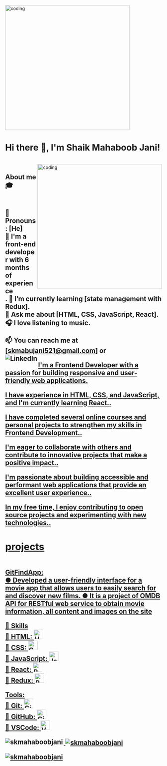 

<img align="center" alt="coding" width="400" src="https://thumbs.dreamstime.com/b/learning-never-ends-text-stamp-concept-background-270774944.jpg"/>
<h1>Hi there 👋, I'm Shaik Mahaboob Jani!</h1><br/>

<img align="right" alt="coding" width="400" src="https://img.freepik.com/premium-vector/man-working-with-laptop-flat-design-style_180868-1756.jpg?w=740"/>
<h2>About me 🎓<h2><br/>
🌟 Pronouns: [He]<br/>
🎨 I'm a front-end developer with 6 months of experience<br/>.
🌱 I’m currently learning [state management with Redux].<br/>
💬 Ask me about [HTML, CSS, JavaScript, React].<br/>
🎧 I love listening to  music.<br/>

📫 You can reach me at [skmabujani521@gmail.com] or <br/>
             <a href="https://www.linkedin.com/in/mahaboobjani/"><img align="left" alt="LinkedIn" src="https://img.shields.io/badge/linkedin-%230077B5.svg?                          style=for-the-badge&logo=linkedin&logoColor=white"/> 
           
I'm a Frontend Developer  with a passion for building responsive and user-friendly web applications.</p> 
I have experience in HTML, CSS, and JavaScript, and I'm currently learning React..</p>
 I have completed several online courses and personal projects to strengthen my skills in Frontend Development..</p>
 I'm eager to collaborate with others and contribute to innovative projects that make a positive impact..</p>
 I'm passionate about building accessible and performant web applications that provide an excellent user experience..</p>
 In my free time, I enjoy contributing to open source projects and experimenting with new technologies..</p>

<h2>projects</h2><br/>
GitFindApp: <a href="https://github.com/skmahaboobjani/movie_own"/><br/>
● Developed a user-friendly interface for a movie app that allows users to easily search for and
discover new films.
● It is a project of OMDB API for RESTful web service to obtain movie information, all content and
images on the site

🚀 Skills<br/>
🚀 HTML: <img src="https://cdn.jsdelivr.net/gh/devicons/devicon/icons/html5/html5-original.svg" alt="HTML5 Logo" width="30" height="30"/><br/>
🚀 CSS: <img src="https://cdn.jsdelivr.net/gh/devicons/devicon/icons/css3/css3-original.svg" alt="CSS3 Logo" width="30" height="30"/><br/>
🚀 JavaScript: <img src="https://cdn.jsdelivr.net/gh/devicons/devicon/icons/javascript/javascript-original.svg" alt="JavaScript Logo" width="30" height="30"/><br/>
🚀 React: <img src="https://cdn.jsdelivr.net/gh/devicons/devicon/icons/react/react-original.svg" alt="React Logo" width="30" height="30"/><br/>
🚀 Redux: <img src="https://cdn.jsdelivr.net/gh/devicons/devicon/icons/redux/redux-original.svg" alt="Redux Logo" width="30" height="30"/><br/>

Tools:<br/>
🚀 Git: <img src="https://cdn.jsdelivr.net/gh/devicons/devicon/icons/git/git-original.svg" alt="Git Logo" width="30" height="30"/><br/>
🚀 GitHub: <img src="https://cdn.jsdelivr.net/gh/devicons/devicon/icons/github/github-original.svg" alt="GitHub Logo" width="30" height="30"/><br/>
🚀 VSCode: <img src="https://cdn.jsdelivr.net/gh/devicons/devicon/icons/vscode/vscode-original.svg" alt="VSCode Logo" width="30" height="30"/><br/>

<p><img align="left" src="https://github-readme-stats.vercel.app/api/top-langs?username=skmahaboobjani&show_icons=true&locale=en&layout=compact" alt="skmahaboobjani" /></p>

<p>&nbsp;<img align="center" src="https://github-readme-stats.vercel.app/api?username=skmahaboobjani&show_icons=true&locale=en" alt="skmahaboobjani" /></p>

<p><img align="center" src="https://github-readme-streak-stats.herokuapp.com/?user=skmahaboobjani&" alt="skmahaboobjani" /></p>











